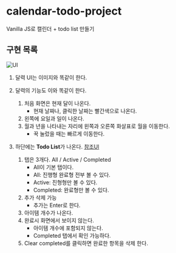 # calendar-todo-project
Vanilla JS로 캘린더 + todo list 만들기  

## 구현 목록

![UI](F:\yami03\calendar-todo-project\img\calendar.gif)

1. 달력 UI는 이미지와 똑같이 한다.

2. 달력의 기능도 이와 똑같이 한다.
   1. 처음 화면은 현재 달이 나온다.
		* 현재 날짜나, 클릭한 날짜는 빨간색으로 나온다.
   2. 왼쪽에 요일과 일이 나온다.
   3.  월과 년을 나타내는 자리에 왼쪽과 오른쪽 화살표로 월을 이동한다.
		* 꾹 눌렀을 때는 빠르게 이동한다.
3. 하단에는 **Todo List**가 나온다. [참조Ul](http://todomvc.com/examples/vue/)
	1. 탭은 3개다. All / Active / Completed
		* All이 기본 탭이다.
		* All: 진행형 완료형 전부 볼 수 있다.
		* Active: 진형형만 볼 수 있다. 
		* Completed: 완료형만 볼 수 있다.
	1. 추가 삭제 가능 
		* 추가는 Enter로 한다.
	1. 아이템 개수가 나온다.
	1. 완료시 화면에서 보이지 않는다.
		* 아이템 개수에 포함되지 않는다.
		* Completed 탭에서 확인 가능하다.
	1. Clear completed를 클릭하면 완료한 항목을 삭제 한다.

   
   
      